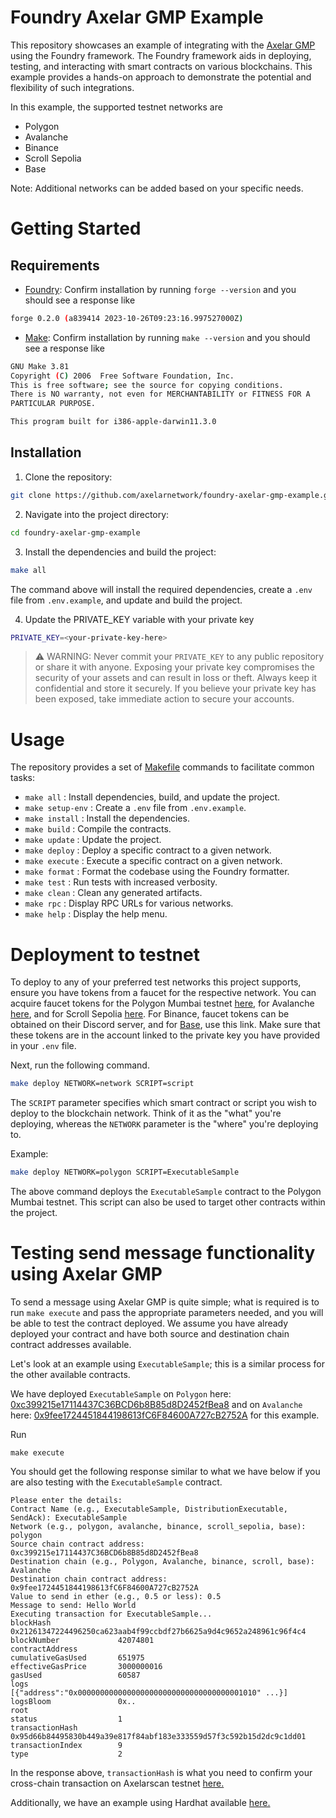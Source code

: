 # Foundry Axelar GMP Example

This repository showcases an example of integrating with the [Axelar GMP](https://docs.axelar.dev/dev/general-message-passing/overview) using the Foundry framework. The Foundry framework aids in deploying, testing, and interacting with smart contracts on various blockchains. This example provides a hands-on approach to demonstrate the potential and flexibility of such integrations.

In this example, the supported testnet networks are

- Polygon
- Avalanche
- Binance
- Scroll Sepolia
- Base

Note: Additional networks can be added based on your specific needs.

# Getting Started

## Requirements

- [Foundry](https://getfoundry.sh/): Confirm installation by running `forge --version` and you should see a response like 
```bash
forge 0.2.0 (a839414 2023-10-26T09:23:16.997527000Z)
```
- [Make](https://www.gnu.org/software/make/): Confirm installation by running `make --version` and you should see a response like 
```bash
GNU Make 3.81
Copyright (C) 2006  Free Software Foundation, Inc.
This is free software; see the source for copying conditions.
There is NO warranty, not even for MERCHANTABILITY or FITNESS FOR A
PARTICULAR PURPOSE.

This program built for i386-apple-darwin11.3.0
```

## Installation

1. Clone the repository:

```bash
git clone https://github.com/axelarnetwork/foundry-axelar-gmp-example.git
```

2. Navigate into the project directory:

```bash
cd foundry-axelar-gmp-example
```

3. Install the dependencies and build the project:

```bash
make all
```
The command above will install the required dependencies, create a `.env` file from `.env.example`, and update and build the project.

4. Update the PRIVATE_KEY variable with your private key

```bash
PRIVATE_KEY=<your-private-key-here>
```
> ⚠️ WARNING: Never commit your `PRIVATE_KEY` to any public repository or share it with anyone. Exposing your private key compromises the security of your assets and can result in loss or theft. Always keep it confidential and store it securely. If you believe your private key has been exposed, take immediate action to secure your accounts.


# Usage

The repository provides a set of [Makefile](https://opensource.com/article/18/8/what-how-makefile) commands to facilitate common tasks:

- `make all` : Install dependencies, build, and update the project.
- `make setup-env` : Create a `.env` file from `.env.example`.
- `make install` : Install the dependencies.
- `make build` : Compile the contracts.
- `make update` : Update the project.
- `make deploy` : Deploy a specific contract to a given network.
- `make execute` : Execute a specific contract on a given network.
- `make format` : Format the codebase using the Foundry formatter.
- `make test` : Run tests with increased verbosity.
- `make clean` : Clean any generated artifacts.
- `make rpc` : Display RPC URLs for various networks.
- `make help` : Display the help menu.

# Deployment to testnet
To deploy to any of your preferred test networks this project supports, ensure you have tokens from a faucet for the respective network. You can acquire faucet tokens for the Polygon Mumbai testnet [here](https://faucet.polygon.technology/), for Avalanche [here](https://docs.avax.network/build/dapp/smart-contracts/get-funds-faucet), and for Scroll Sepolia [here](https://docs.scroll.io/en/user-guide/faucet/). For Binance, faucet tokens can be obtained on their Discord server, and for [Base](https://www.coinbase.com/faucets/base-ethereum-goerli-faucet), use this link. Make sure that these tokens are in the account linked to the private key you have provided in your `.env` file.


Next, run the following command. 

```bash
make deploy NETWORK=network SCRIPT=script
``` 
The `SCRIPT` parameter specifies which smart contract or script you wish to deploy to the blockchain network. Think of it as the "what" you're deploying, whereas the `NETWORK` parameter is the "where" you're deploying to.

Example:

```bash
make deploy NETWORK=polygon SCRIPT=ExecutableSample
```
The above command deploys the `ExecutableSample` contract to the Polygon Mumbai testnet. This script can also be used to target other contracts within the project.

# Testing send message functionality using Axelar GMP 

To send a message using Axelar GMP is quite simple; what is required is to run `make execute` and pass the appropriate parameters needed, and you will be able to test the contract deployed. We assume you have already deployed your contract and have both source and destination chain contract addresses available.

Let's look at an example using `ExecutableSample`; this is a similar process for the other available contracts.

We have deployed `ExecutableSample` on `Polygon` here: [0xc399215e17114437C36BCD6b8B85d8D2452fBea8](https://mumbai.polygonscan.com/address/0xc399215e17114437C36BCD6b8B85d8D2452fBea8) and on `Avalanche` here: [0x9fee1724451844198613fC6F84600A727cB2752A](https://testnet.snowtrace.io/address/0x9fee1724451844198613fC6F84600A727cB2752A) for this example.

Run
```
make execute
```
You should get the following response similar to what we have below if you are also testing with the `ExecutableSample` contract.
```
Please enter the details:
Contract Name (e.g., ExecutableSample, DistributionExecutable, SendAck): ExecutableSample
Network (e.g., polygon, avalanche, binance, scroll_sepolia, base): polygon
Source chain contract address: 0xc399215e17114437C36BCD6b8B85d8D2452fBea8
Destination chain (e.g., Polygon, Avalanche, binance, scroll, base): Avalanche
Destination chain contract address: 0x9fee1724451844198613fC6F84600A727cB2752A
Value to send in ether (e.g., 0.5 or less): 0.5
Message to send: Hello World
Executing transaction for ExecutableSample...
blockHash               0x21261347224496250ca623aab4f99ccbdf27b6625a9d4c9652a248961c96f4c4
blockNumber             42074801
contractAddress 
cumulativeGasUsed       651975
effectiveGasPrice       3000000016
gasUsed                 60587
logs                    [{"address":"0x0000000000000000000000000000000000001010" ...}]
logsBloom               0x..
root
status                  1
transactionHash         0x95d66b84495830b449a39e817f84abf183e333559d57f3c592b15d2dc9c1dd01
transactionIndex        9
type                    2
```

In the response above, `transactionHash` is what you need to confirm your cross-chain transaction on Axelarscan testnet [here.](https://testnet.axelarscan.io/gmp/0x95d66b84495830b449a39e817f84abf183e333559d57f3c592b15d2dc9c1dd01)


Additionally, we have an example using Hardhat available [here.](https://github.com/axelarnetwork/axelar-examples)
